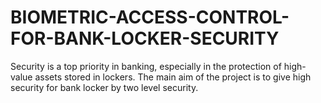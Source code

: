 # BIOMETRIC-ACCESS-CONTROL-FOR-BANK-LOCKER-SECURITY
Security is a top priority in banking, especially in the protection of high-value assets stored in lockers. The main aim of the project is to give high security for bank locker by two level security.
